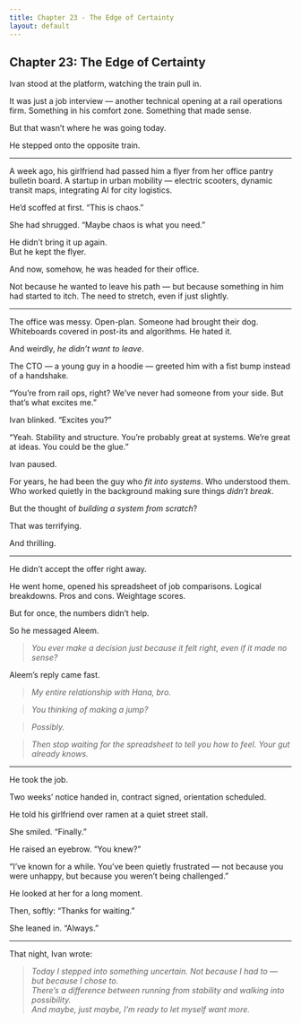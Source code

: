 ```yaml
---
title: Chapter 23 - The Edge of Certainty
layout: default
---
```


## Chapter 23: The Edge of Certainty

Ivan stood at the platform, watching the train pull in.

It was just a job interview — another technical opening at a rail operations firm. Something in his comfort zone. Something that made sense.

But that wasn’t where he was going today.

He stepped onto the opposite train.

---

A week ago, his girlfriend had passed him a flyer from her office pantry bulletin board. A startup in urban mobility — electric scooters, dynamic transit maps, integrating AI for city logistics.

He’d scoffed at first. “This is chaos.”

She had shrugged. “Maybe chaos is what you need.”

He didn’t bring it up again.  
But he kept the flyer.

And now, somehow, he was headed for their office.

Not because he wanted to leave his path — but because something in him had started to itch. The need to stretch, even if just slightly.

---

The office was messy. Open-plan. Someone had brought their dog. Whiteboards covered in post-its and algorithms. He hated it.

And weirdly, *he didn’t want to leave*.

The CTO — a young guy in a hoodie — greeted him with a fist bump instead of a handshake.

“You’re from rail ops, right? We’ve never had someone from your side. But that’s what excites me.”

Ivan blinked. “Excites you?”

“Yeah. Stability and structure. You’re probably great at systems. We’re great at ideas. You could be the glue.”

Ivan paused.

For years, he had been the guy who *fit into systems*. Who understood them. Who worked quietly in the background making sure things *didn’t break*.

But the thought of *building a system from scratch*?

That was terrifying.

And thrilling.

---

He didn’t accept the offer right away.

He went home, opened his spreadsheet of job comparisons. Logical breakdowns. Pros and cons. Weightage scores.

But for once, the numbers didn’t help.

So he messaged Aleem.

> *You ever make a decision just because it felt right, even if it made no sense?*

Aleem’s reply came fast.

> *My entire relationship with Hana, bro.*

> *You thinking of making a jump?*

> *Possibly.*

> *Then stop waiting for the spreadsheet to tell you how to feel. Your gut already knows.*

---

He took the job.

Two weeks’ notice handed in, contract signed, orientation scheduled.

He told his girlfriend over ramen at a quiet street stall.

She smiled. “Finally.”

He raised an eyebrow. “You knew?”

“I’ve known for a while. You’ve been quietly frustrated — not because you were unhappy, but because you weren’t being challenged.”

He looked at her for a long moment.

Then, softly: “Thanks for waiting.”

She leaned in. “Always.”

---

That night, Ivan wrote:

> *Today I stepped into something uncertain. Not because I had to — but because I chose to.*  
> *There’s a difference between running from stability and walking into possibility.*  
> *And maybe, just maybe, I’m ready to let myself want more.*